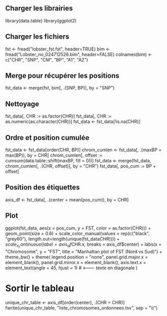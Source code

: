 ## Charger les librairies

library(data.table)
library(ggplot2)

## Charger les fichiers

fst <- fread("lobster_fst.fst", header=TRUE)
bim <- fread("Lobster_no_024712526.bim", header=FALSE)
colnames(bim) <- c("CHR", "SNP", "CM", "BP", "A1", "A2")

## Merge pour récupérer les positions

fst_data <- merge(fst, bim[, .(SNP, BP)], by = "SNP")

## Nettoyage

fst_data[, CHR := as.factor(CHR)]
fst_data[, CHR := as.numeric(as.character(CHR))]
fst_data <- fst_data[!is.na(CHR)]

## Ordre et position cumulée

fst_data <- fst_data[order(CHR, BP)]
chrom_cumlen <- fst_data[, .(maxBP = max(BP)), by = CHR]
chrom_cumlen[, offset := cumsum(data.table::shift(maxBP, fill = 0))]
fst_data <- merge(fst_data, chrom_cumlen[, .(CHR, offset)], by = "CHR")
fst_data[, pos_cum := BP + offset]

## Position des étiquettes

axis_df <- fst_data[, .(center = mean(pos_cum)), by = CHR]

## Plot

ggplot(fst_data, aes(x = pos_cum, y = FST, color = as.factor(CHR))) +
  geom_point(size = 0.6) +
  scale_color_manual(values = rep(c("black", "grey60"), length.out=length(unique(fst_data$CHR)))) +
  scale_x_continuous(label = axis_df$CHR.x, breaks = axis_df$center) +
  labs(x = "Chromosome", y = "FST", title = "Manhattan plot of FST (Nord vs Sud)") +
  theme_bw() +
  theme(
    legend.position = "none",
    panel.grid.major.x = element_blank(),
    panel.grid.minor.x = element_blank(),
    axis.text.x = element_text(angle = 45, hjust = 1)  # <--- texte en diagonale
  )


# Sortir le tableau
unique_chr_table <- axis_df[order(center), .(CHR = CHR)]
fwrite(unique_chr_table, "liste_chromosomes_ordonnees.tsv", sep = "\t")
